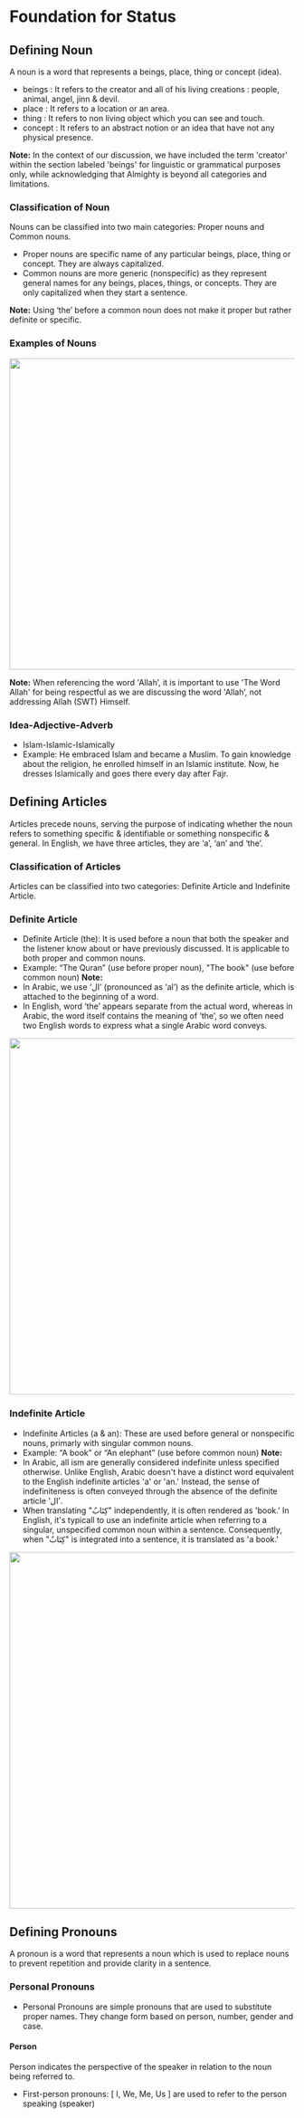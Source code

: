 # Foundation for Status

## Defining Noun
A noun is a word that represents a beings, place, thing or concept (idea).
- beings : It refers to the creator and all of his living creations : people, animal, angel, jinn & devil.
- place : It refers to a location or an area.
- thing : It refers to non living object which you can see and touch.
- concept : It refers to an abstract notion or an idea that have not any physical presence.

**Note:** In the context of our discussion, we have included the term 'creator' within the section labeled 'beings' for linguistic or grammatical purposes only, while acknowledging that Almighty is beyond all categories and limitations.

### Classification of Noun
Nouns can be classified into two main categories: Proper nouns and Common nouns.
- Proper nouns are specific name of any particular beings, place, thing or concept. They are always capitalized.
- Common nouns are more generic (nonspecific) as they represent general names for any beings, places, things, or concepts. They are only capitalized when they start a sentence.

**Note:** Using ‘the’ before a common noun does not make it proper but rather definite or specific.

### Examples of Nouns

<img src="https://github.com/mdfnam/QnA/assets/156814846/ecab0af9-c8f0-41e9-9f8b-8abfd6f861ed" width="550"><br>

**Note:** When referencing the word 'Allah’, it is important to use 'The Word Allah' for being respectful as we are discussing the word 'Allah’, not addressing Allah (SWT) Himself.

### Idea-Adjective-Adverb
- Islam-Islamic-Islamically
- Example: He embraced Islam and became a Muslim. To gain knowledge about the religion, he enrolled himself in an Islamic institute. Now, he dresses Islamically and goes there every day after Fajr.

## Defining Articles
Articles precede nouns, serving the purpose of indicating whether the noun refers to something specific & identifiable or something nonspecific & general. In English, we have three articles, they are ‘a’, ‘an’ and ‘the’.

### Classification of Articles 
Articles can be classified into two categories: Definite Article and Indefinite Article.

### Definite Article
- Definite Article (the): It is used before a noun that both the speaker and the listener know about or have previously discussed. It is applicable to both proper and common nouns.
- Example: “The Quran” (use before proper noun), "The book" (use before common noun)
**Note:** 
- In Arabic, we use ‘ال’  (pronounced as ‘al’) as the definite article, which is attached to the beginning of a word.
- In English, word ‘the’ appears separate from the actual word, whereas in Arabic, the word itself contains the meaning of ‘the’, so we often need two English words to express what a single Arabic word conveys.

<img src="https://github.com/mdfnam/QnA/assets/156814846/31a2ad44-d77a-4f3e-98b0-888d13ab4efd" width="630"><br>

### Indefinite Article
- Indefinite Articles (a & an): These are used before general or nonspecific nouns, primarly with singular common nouns.
- Example: “A book” or “An elephant” (use before common noun)
**Note:**
- In Arabic, all ism are generally considered indefinite unless specified otherwise. Unlike English, Arabic doesn't have a distinct word equivalent to the English indefinite articles 'a' or 'an.' Instead, the sense of indefiniteness is often conveyed through the absence of the definite article ‘ال’.
- When translating "كِتَابٌ" independently, it is often rendered as 'book.' In English, it's typicall to use an indefinite article when referring to a singular, unspecified common noun within a sentence. Consequently, when "كِتَابٌ" is integrated into a sentence, it is translated as 'a book.'

<img src="https://github.com/mdfnam/QnA/assets/156814846/392c2f05-cd8f-4f47-acf4-832577bc5b88" width="630"><br>

## Defining Pronouns
A pronoun is a word that represents a noun which is used to replace nouns to prevent repetition and provide clarity in a sentence.

### Personal Pronouns
- Personal Pronouns are simple pronouns that are used to substitute proper names. They change form based on person, number, gender and case.

#### Person
Person indicates the perspective of the speaker in relation to the noun being referred to.
- First-person pronouns: [ I, We, Me, Us ] are used to refer to the person speaking (speaker)





